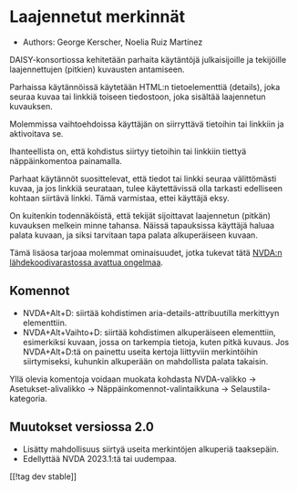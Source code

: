 # Laajennetut merkinnät #

* Authors: George Kerscher, Noelia Ruiz Martínez

DAISY-konsortiossa kehitetään parhaita käytäntöjä julkaisijoille ja
tekijöille laajennettujen (pitkien) kuvausten antamiseen.

Parhaissa käytännöissä käytetään HTML:n tietoelementtiä (details), joka
seuraa kuvaa tai linkkiä toiseen tiedostoon, joka sisältää laajennetun
kuvauksen.

Molemmissa vaihtoehdoissa käyttäjän on siirryttävä tietoihin tai linkkiin ja
aktivoitava se.

Ihanteellista on,  että kohdistus siirtyy tietoihin tai linkkiin tiettyä
näppäinkomentoa painamalla.

Parhaat käytännöt suosittelevat, että tiedot tai linkki seuraa välittömästi
kuvaa, ja jos linkkiä seurataan, tulee käytettävissä olla tarkasti
edelliseen kohtaan siirtävä linkki. Tämä varmistaa, ettei käyttäjä eksy.

On kuitenkin todennäköistä, että tekijät sijoittavat laajennetun (pitkän)
kuvauksen melkein minne tahansa. Näissä tapauksissa käyttäjä haluaa palata
kuvaan, ja siksi tarvitaan tapa palata alkuperäiseen kuvaan.

Tämä lisäosa tarjoaa molemmat ominaisuudet, jotka tukevat tätä [NVDA:n
lähdekoodivarastossa avattua ongelmaa][2].

## Komennot ##

* NVDA+Alt+D: siirtää kohdistimen aria-details-attribuutilla merkittyyn
  elementtiin.
* NVDA+Alt+Vaihto+D: siirtää kohdistimen alkuperäiseen elementtiin,
  esimerkiksi kuvaan, jossa on tarkempia tietoja, kuten pitkä kuvaus. Jos
  NVDA+Alt+D:tä on painettu useita kertoja liittyviin merkintöihin
  siirtymiseksi, kuhunkin alkuperään on mahdollista palata takaisin.

Yllä olevia komentoja voidaan muokata kohdasta NVDA-valikko ->
Asetukset-alivalikko -> Näppäinkomennot-valintaikkuna ->
Selaustila-kategoria.

## Muutokset versiossa 2.0 ##

* Lisätty mahdollisuus siirtyä useita merkintöjen alkuperiä taaksepäin.
* Edellyttää NVDA 2023.1:tä tai uudempaa.

[[!tag dev stable]]

[2]: https://github.com/nvaccess/nvda/issues/13940
